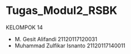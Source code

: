 # Tugas_Modul2_RSBK

KELOMPOK 14

- M. Gesit Alifandi 21120117120031
- Muhammad Zulfikar Isnanto 21120117140011
